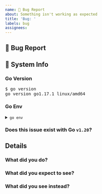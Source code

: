 ```yaml
---
name: 🐛 Bug Report
about: Something isn't working as expected
title: 'Bug: '
labels: bug
assignees:
---
```


## 🐛 Bug Report

<!--
  A clear and brief description of what the bug is

  Something along the lines of: "I was doing ______ and then ______ happened"
-->

## 🔬 System Info

<!--
  Run the commands as needed, and paste their output
-->

### Go Version

<!-- Output of `go version` - replace the second line with your output -->
<pre>
$ go version
go version go1.17.1 linux/amd64
</pre>

### Go Env

<details>
<summary><code>go env</code></summary><br>
<pre>
$ go env
<!-- Output of `go env` goes here -->
</pre></details>

### Does this issue exist with Go `v1.20`?

<!-- Yes/No -->

## Details

<!--
  Make sure to be as detailed as possible!

  As developers, having more details to work with
  is always preferable to the reverse!!
-->

### What did you do?

<!--
  Steps to reproduce the error (if possible).

  If applicable, minimal code to reproduce this issue is
  good, using `play.golang.org` for Go code is recommended

  If not, simply add what you were doing when the issue
  occurred
-->

### What did you expect to see?

<!--
  The expected behaviour, add as many details as possible
-->

### What did you see instead?

<!--
  Add a detailed write-up of what actually happened.

  Add any screenshots/recordings/log dumps/error message displayed,
  etc as well
-->
